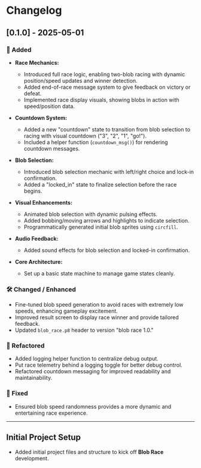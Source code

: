 # Changelog

## [0.1.0] - 2025-05-01

### 🚀 Added

- **Race Mechanics:**
  - Introduced full race logic, enabling two-blob racing with dynamic position/speed updates and winner detection.
  - Added end-of-race message system to give feedback on victory or defeat.
  - Implemented race display visuals, showing blobs in action with speed/position data.
  
- **Countdown System:**
  - Added a new "countdown" state to transition from blob selection to racing with visual countdown ("3", "2", "1", "go!").
  - Included a helper function (`countdown_msg()`) for rendering countdown messages.

- **Blob Selection:**
  - Introduced blob selection mechanic with left/right choice and lock-in confirmation.
  - Added a "locked_in" state to finalize selection before the race begins.

- **Visual Enhancements:**
  - Animated blob selection with dynamic pulsing effects.
  - Added bobbing/moving arrows and highlights to indicate selection.
  - Programmatically generated initial blob sprites using `circfill`.

- **Audio Feedback:**
  - Added sound effects for blob selection and locked-in confirmation.
  
- **Core Architecture:**
  - Set up a basic state machine to manage game states cleanly.

### 🛠️ Changed / Enhanced

- Fine-tuned blob speed generation to avoid races with extremely low speeds, enhancing gameplay excitement.
- Improved result screen to display race winner and provide tailored feedback.
- Updated `blob_race.p8` header to version "blob race 1.0."

### 🔧 Refactored

- Added logging helper function to centralize debug output.
- Put race telemetry behind a logging toggle for better debug control.
- Refactored countdown messaging for improved readability and maintainability.

### 🐛 Fixed

- Ensured blob speed randomness provides a more dynamic and entertaining race experience.

---

## Initial Project Setup

- Added initial project files and structure to kick off **Blob Race** development.